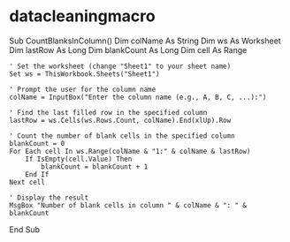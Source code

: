 # datacleaningmacro
Sub CountBlanksInColumn()
    Dim colName As String
    Dim ws As Worksheet
    Dim lastRow As Long
    Dim blankCount As Long
    Dim cell As Range

    ' Set the worksheet (change "Sheet1" to your sheet name)
    Set ws = ThisWorkbook.Sheets("Sheet1")
    
    ' Prompt the user for the column name
    colName = InputBox("Enter the column name (e.g., A, B, C, ...):")

    ' Find the last filled row in the specified column
    lastRow = ws.Cells(ws.Rows.Count, colName).End(xlUp).Row
    
    ' Count the number of blank cells in the specified column
    blankCount = 0
    For Each cell In ws.Range(colName & "1:" & colName & lastRow)
        If IsEmpty(cell.Value) Then
            blankCount = blankCount + 1
        End If
    Next cell

    ' Display the result
    MsgBox "Number of blank cells in column " & colName & ": " & blankCount
End Sub
